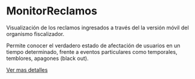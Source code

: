 # MonitorReclamos

<p>Visualización de los reclamos ingresados a través del la versión móvil del organismo fiscalizador.</p>
<p>Permite conocer el verdadero estado de afectación de usuarios en un tiempo determinado, frente a eventos particulares como temporales, temblores, apagones (black out).</p>

<a href="https://jzuletagt.carbonmade.com/projects/5746422" target="blank">Ver mas detalles</a>
